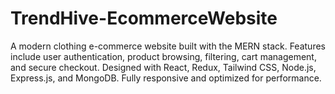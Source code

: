 # TrendHive-EcommerceWebsite
A modern clothing e-commerce website built with the MERN stack. Features include user authentication, product browsing, filtering, cart management, and secure checkout. Designed with React, Redux, Tailwind CSS, Node.js, Express.js, and MongoDB. Fully responsive and optimized for performance.
